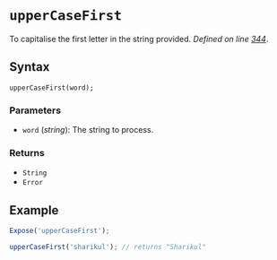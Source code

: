 # `upperCaseFirst`
To capitalise the first letter in the string provided. _Defined on line [344](../../F.js#L344)_.

## Syntax
```
upperCaseFirst(word);
```

### Parameters
* `word` (_string_): The string to process.

### Returns
* `String`
* `Error`

## Example
```javascript
Expose('upperCaseFirst');

upperCaseFirst('sharikul'); // returns "Sharikul"
```
